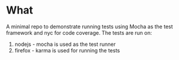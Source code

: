 # What

A minimal repo to demonstrate running tests using Mocha as the test framework and nyc for code coverage.
The tests are run on:

1. nodejs - mocha is used as the test runner
2. firefox - karma is used for running the tests




